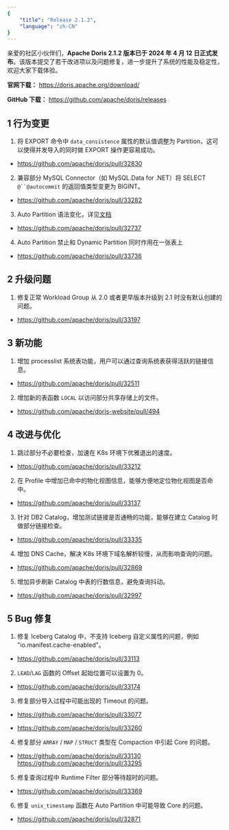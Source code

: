 ```yaml
---
{
    "title": "Release 2.1.2",
    "language": "zh-CN"
}
---
```


亲爱的社区小伙伴们，**Apache Doris 2.1.2 版本已于 2024 年 4 月 12 日正式发布**。该版本提交了若干改进项以及问题修复，进一步提升了系统的性能及稳定性，欢迎大家下载体验。

**官网下载：** https://doris.apache.org/download/

**GitHub 下载：** https://github.com/apache/doris/releases

## 1 行为变更

1. 将 EXPORT 命令中 `data_consistence` 属性的默认值调整为 Partition，这可以使得并发导入的同时做 EXPORT 操作更容易成功。

- https://github.com/apache/doris/pull/32830

2. 兼容部分 MySQL Connector（如 MySQL.Data for .NET）将 SELECT `@``@autocommit` 的返回值类型变更为 BIGINT。

- https://github.com/apache/doris/pull/33282 

3. Auto Partition 语法变化，详见[文档](../../table-design/data-partitioning/auto-partitioning.md)

- https://github.com/apache/doris/pull/32737

4. Auto Partition 禁止和 Dynamic Partition 同时作用在一张表上

- https://github.com/apache/doris/pull/33736

## 2 升级问题

1. 修复正常 Workload Group 从 2.0 或者更早版本升级到 2.1 时没有默认创建的问题。

- https://github.com/apache/doris/pull/33197

## 3 新功能

1. 增加 processlist 系统表功能，用户可以通过查询系统表获得活跃的链接信息。

- https://github.com/apache/doris/pull/32511

2. 增加新的表函数 `LOCAL` 以访问部分共享存储上的文件。

- https://github.com/apache/doris-website/pull/494

## 4 改进与优化

1. 跳过部分不必要检查，加速在 K8s 环境下优雅退出的速度。

- https://github.com/apache/doris/pull/33212

2. 在 Profile 中增加已命中的物化视图信息，能够方便地定位物化视图是否命中。

- https://github.com/apache/doris/pull/33137

3. 针对 DB2 Catalog，增加测试链接是否通畅的功能，能够在建立 Catalog 时做部分链接检查。 

- https://github.com/apache/doris/pull/33335

4. 增加 DNS Cache，解决 K8s 环境下域名解析较慢，从而影响查询的问题。

- https://github.com/apache/doris/pull/32869 

5. 增加异步刷新 Catalog 中表的行数信息，避免查询抖动。

- https://github.com/apache/doris/pull/32997

## 5 Bug 修复

1. 修复 Iceberg Catalog 中，不支持 Iceberg 自定义属性的问题，例如 "io.manifest.cache-enabled"。 

- https://github.com/apache/doris/pull/33113

2. `LEAD`/`LAG` 函数的 Offset 起始位置可以设置为 0。

- https://github.com/apache/doris/pull/33174

3. 修复部分导入过程中可能出现的 Timeout 的问题。

- https://github.com/apache/doris/pull/33077 

- https://github.com/apache/doris/pull/33260

4. 修复部分 `ARRAY` / `MAP` / `STRUCT` 类型在 Compaction 中引起 Core 的问题。

- https://github.com/apache/doris/pull/33130 https://github.com/apache/doris/pull/33295

5. 修复查询过程中 Runtime Filter 部分等待超时的问题。

- https://github.com/apache/doris/pull/33369

6. 修复 `unix_timestamp` 函数在 Auto Partition 中可能导致 Core 的问题。

- https://github.com/apache/doris/pull/32871

